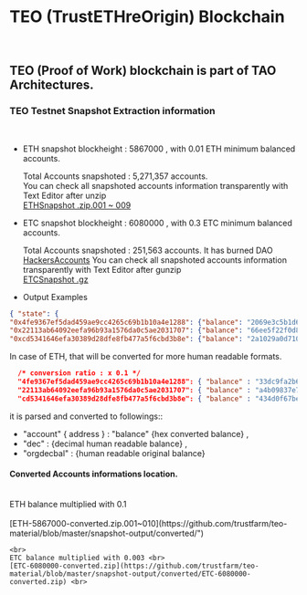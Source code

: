 # **TEO** (**T**rust**E**THre**O**rigin) Blockchain
<br>
 
## TEO (Proof of Work) blockchain is part of **TAO** Architectures.

 ### TEO Testnet Snapshot Extraction information 
 
 <br>


 - ETH snapshot blockheight : 5867000 , with 0.01 ETH minimum balanced accounts.

   Total Accounts snapshoted : 5,271,357 accounts.<br>
   You can check all snapshoted accounts information transparently with Text Editor after  unzip <br>
   [ETHSnapshot  .zip.001 ~ 009](https://github.com/trustfarm/teo-material/tree/master/snapshot-output) <br>
   
 - ETC snapshot blockheight : 6080000 , with 0.3 ETC minimum balanced accounts.

   Total Accounts snapshoted : 251,563 accounts.  It has burned DAO [HackersAccounts](https://gastracker.io/addr/0x5e8f0e63e7614c47079a41ad4c37be7def06df5a)
   You can check all snapshoted accounts information transparently with Text Editor after  gunzip <br>
   [ETCSnapshot  .gz](https://github.com/trustfarm/teo-material/blob/master/snapshot-output/ETC-6080000-0_3etc.json.gz) <br>


 - Output Examples

 ```json
{ "state": {
"0x4fe9367ef5dad459ae9cc4265c69b1b10a4e1288": {"balance": "2069e3c5b1d6800", "nonce": "0"},
"0x22113ab64092eefa96b93a1576da0c5ae2031707": {"balance": "66ee5f22f0d800", "nonce": "0"},
"0xcd5341646efa30389d28dfe8fb477a5f6cbd3b8e": {"balance": "2a1029a0d71000", "nonce": "0"},
 ```

  In case of ETH, that will be converted for more human readable formats.

  ```json
    /* conversion ratio : x 0.1 */
	"4fe9367ef5dad459ae9cc4265c69b1b10a4e1288": { "balance" : "33dc9fa2b62400", "dec" : "0.014597802" , "orgdecbal": "0.14597802" },
	"22113ab64092eefa96b93a1576da0c5ae2031707": { "balance" : "a4b09837e7c00", "dec" : "0.002897254" , "orgdecbal": "0.02897254" },
	"cd5341646efa30389d28dfe8fb477a5f6cbd3b8e": { "balance" : "434d0f67be800", "dec" : "0.001183972" , "orgdecbal": "0.01183972" },
  ```
   
   it is parsed and converted to followings::
   - "account" { address } : "balance" {hex converted balance} ,
   - "dec" : {decimal human readable balance} , 
   - "orgdecbal" : {human readable original balance}

 #### Converted Accounts informations location.
   <br>
    ETH balance multiplied with 0.1 <br>
    <br>
    [ETH-5867000-converted.zip.001~010](https://github.com/trustfarm/teo-material/blob/master/snapshot-output/converted/") <br>

    <br>
    ETC balance multiplied with 0.003 <br>
    [ETC-6080000-converted.zip](https://github.com/trustfarm/teo-material/blob/master/snapshot-output/converted/ETC-6080000-converted.zip) <br>

    



